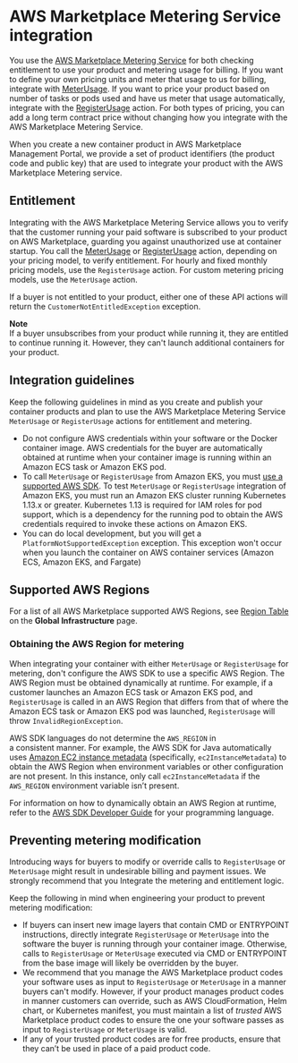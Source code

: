# AWS Marketplace Metering Service integration<a name="entitlement-and-metering-for-paid-products"></a>

You use the [AWS Marketplace Metering Service](https://docs.aws.amazon.com/marketplacemetering/latest/APIReference/Welcome.html) for both checking entitlement to use your product and metering usage for billing\. If you want to define your own pricing units and meter that usage to us for billing, integrate with [MeterUsage](https://docs.aws.amazon.com/marketplacemetering/latest/APIReference/API_MeterUsage.html)\. If you want to price your product based on number of tasks or pods used and have us meter that usage automatically, integrate with the [RegisterUsage](https://docs.aws.amazon.com/marketplacemetering/latest/APIReference/API_RegisterUsage.html) action\. For both types of pricing, you can add a long term contract price without changing how you integrate with the AWS Marketplace Metering Service\.

When you create a new container product in AWS Marketplace Management Portal, we provide a set of product identifiers \(the product code and public key\) that are used to integrate your product with the AWS Marketplace Metering service\.

## Entitlement<a name="seller-container-entitlement"></a>

Integrating with the AWS Marketplace Metering Service allows you to verify that the customer running your paid software is subscribed to your product on AWS Marketplace, guarding you against unauthorized use at container startup\. You call the [MeterUsage](https://docs.aws.amazon.com/marketplacemetering/latest/APIReference/API_MeterUsage.html) or [RegisterUsage](https://docs.aws.amazon.com/marketplacemetering/latest/APIReference/API_RegisterUsage.html) action, depending on your pricing model, to verify entitlement\. For hourly and fixed monthly pricing models, use the `RegisterUsage` action\. For custom metering pricing models, use the `MeterUsage` action\.

If a buyer is not entitled to your product, either one of these API actions will return the `CustomerNotEntitledException` exception\.

**Note**  
If a buyer unsubscribes from your product while running it, they are entitled to continue running it\. However, they can't launch additional containers for your product\.

## Integration guidelines<a name="integration-guidelines"></a>

Keep the following guidelines in mind as you create and publish your container products and plan to use the AWS Marketplace Metering Service `MeterUsage` or `RegisterUsage` actions for entitlement and metering\.
+ Do not configure AWS credentials within your software or the Docker container image\. AWS credentials for the buyer are automatically obtained at runtime when your container image is running within an Amazon ECS task or Amazon EKS pod\.
+  To call `MeterUsage` or `RegisterUsage` from Amazon EKS, you must [use a supported AWS SDK](https://docs.aws.amazon.com/eks/latest/userguide/iam-roles-for-service-accounts-minimum-sdk.html)\. To test `MeterUsage` or `RegisterUsage` integration of Amazon EKS, you must run an Amazon EKS cluster running Kubernetes 1\.13\.x or greater\. Kubernetes 1\.13 is required for IAM roles for pod support, which is a dependency for the running pod to obtain the AWS credentials required to invoke these actions on Amazon EKS\. 
+ You can do local development, but you will get a `PlatformNotSupportedException` exception\. This exception won't occur when you launch the container on AWS container services \(Amazon ECS, Amazon EKS, and Fargate\)

## Supported AWS Regions<a name="supported-regions-metering"></a>

For a list of all AWS Marketplace supported AWS Regions, see [Region Table](http://aws.amazon.com/about-aws/global-infrastructure/regional-product-services/) on the **Global Infrastructure** page\.

### Obtaining the AWS Region for metering<a name="metering-aws-region-configuration"></a>

When integrating your container with either `MeterUsage` or `RegisterUsage` for metering, don't configure the AWS SDK to use a specific AWS Region\. The AWS Region must be obtained dynamically at runtime\. For example, if a customer launches an Amazon ECS task or Amazon EKS pod, and `RegisterUsage` is called in an AWS Region that differs from that of where the Amazon ECS task or Amazon EKS pod was launched, `RegisterUsage` will throw `InvalidRegionException`\.

AWS SDK languages do not determine the `AWS_REGION` in a consistent manner\. For example, the AWS SDK for Java automatically uses [Amazon EC2 instance metadata](https://docs.aws.amazon.com/AWSEC2/latest/UserGuide/ec2-instance-metadata.html) \(specifically, `ec2InstanceMetadata`\) to obtain the AWS Region when environment variables or other configuration are not present\. In this instance, only call `ec2InstanceMetadata` if the `AWS_REGION` environment variable isn’t present\.

For information on how to dynamically obtain an AWS Region at runtime, refer to the [AWS SDK Developer Guide](http://aws.amazon.com/tools) for your programming language\.

## Preventing metering modification<a name="prevent-metering-modification"></a>

Introducing ways for buyers to modify or override calls to `RegisterUsage` or `MeterUsage` might result in undesirable billing and payment issues\. We strongly recommend that you Integrate the metering and entitlement logic\.

Keep the following in mind when engineering your product to prevent metering modification:
+ If buyers can insert new image layers that contain CMD or ENTRYPOINT instructions, directly integrate `RegisterUsage` or `MeterUsage` into the software the buyer is running through your container image\. Otherwise, calls to `RegisterUsage` or `MeterUsage` executed via CMD or ENTRYPOINT from the base image will likely be overridden by the buyer\.
+ We recommend that you manage the AWS Marketplace product codes your software uses as input to `RegisterUsage` or `MeterUsage` in a manner buyers can't modify\. However, if your product manages product codes in manner customers can override, such as AWS CloudFormation, Helm chart, or Kubernetes manifest, you must maintain a list of *trusted* AWS Marketplace product codes to ensure the one your software passes as input to `RegisterUsage` or `MeterUsage` is valid\.
+  If any of your trusted product codes are for free products, ensure that they can’t be used in place of a paid product code\.
